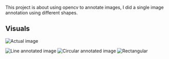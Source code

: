 This project is about using opencv to annotate images, I did a single image annotation using different shapes.

## Visuals
![Actual image ](https://user-images.githubusercontent.com/42742468/178806057-29f719aa-6896-49f4-8910-40130aef979f.jpg)

![Line annotated image](https://user-images.githubusercontent.com/42742468/178806177-1148e5c5-d5ff-4371-b7ac-6f27445b098d.png)
![Circular annotated image](https://user-images.githubusercontent.com/42742468/178806185-cd8acd64-8339-48f2-8aa1-1c0e0d284161.png)
![Rectangular](https://user-images.githubusercontent.com/42742468/178806198-b25b6d41-f89f-4861-a673-b11268ac959b.png)

